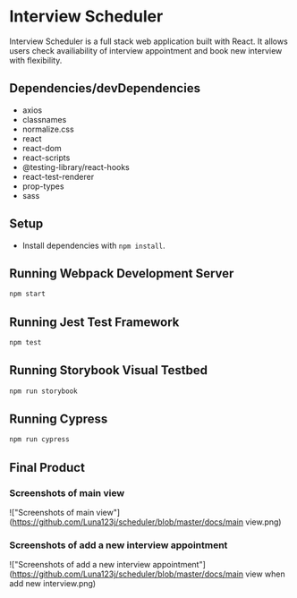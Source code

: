 # Interview Scheduler

Interview Scheduler is a full stack web application built with React. It allows users check availiability of interview appointment and book new interview with flexibility.

## Dependencies/devDependencies

- axios
- classnames
- normalize.css
- react
- react-dom
- react-scripts
- @testing-library/react-hooks
- react-test-renderer
- prop-types
- sass

## Setup

- Install dependencies with `npm install`.

## Running Webpack Development Server

```sh
npm start
```

## Running Jest Test Framework

```sh
npm test
```

## Running Storybook Visual Testbed

```sh
npm run storybook
```

## Running Cypress
```sh
npm run cypress
```

## Final Product

### Screenshots of main view

!["Screenshots of main view"](https://github.com/Luna123j/scheduler/blob/master/docs/main view.png)

### Screenshots of add a new interview appointment

!["Screenshots of add a new interview appointment"](https://github.com/Luna123j/scheduler/blob/master/docs/main view when add new interview.png)



